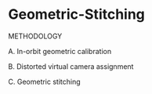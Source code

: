 # Geometric-Stitching

METHODOLOGY

A. In-orbit geometric calibration

B. Distorted virtual camera assignment

C. Geometric stitching
